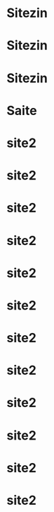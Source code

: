 # Sitezin
# Sitezin
# Sitezin
# Saite
# site2
# site2
# site2
# site2
# site2
# site2
# site2
# site2
# site2
# site2
# site2
# site2
